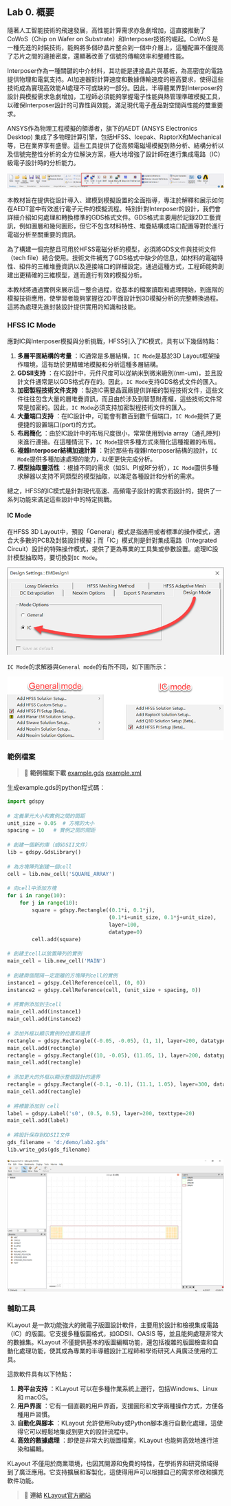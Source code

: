 Lab 0. 概要
---
隨著人工智能技術的飛速發展，高性能計算需求亦急劇增加，這直接推動了CoWoS（Chip on Wafer on Substrate）和Interposer技術的崛起。CoWoS 是一種先進的封裝技術，能夠將多個矽晶片整合到一個中介層上，這種配置不僅提高了芯片之間的連接密度，還顯著改善了信號的傳輸效率和整體性能。

Interposer作為一種關鍵的中介材料，其功能是連接晶片與基板，為高密度的電路提供物理和電氣支持。AI加速器對計算速度和數據傳輸速度的極高要求，使得這些技術成為實現高效能AI處理不可或缺的一部分。因此，半導體業界對Interposer的設計與模擬需求急劇增加，工程師必須能夠掌握電子性能與熱管理準確模擬工具，以確保Interposer設計的可靠性與效能，滿足現代電子產品對空間與性能的雙重要求。

ANSYS作為物理工程模擬的領導者，旗下的AEDT (ANSYS Electronics Desktop) 集成了多物理計算引擎，包括HFSS、Icepak、RaptorX和Mechanical等，已在業界享有盛譽。這些工具提供了從高頻電磁場模擬到熱分析、結構分析以及信號完整性分析的全方位解決方案，極大地增強了設計師在進行集成電路（IC）級電子設計時的分析能力。

![2024-04-12_19-17-46](/assets/2024-04-12_19-17-46.png)


本教材旨在提供從設計導入、建模到模擬設置的全面指導，專注於解釋和展示如何在AEDT當中有效進行電子元件的模擬流程。特別針對Interposer的設計，我們會詳細介紹如何處理和轉換標準的GDS格式文件。GDS格式主要用於記錄2D工藝資訊，例如圖層和幾何圖形，但它不包含材料特性、堆疊結構或端口配置等對於進行電磁分析至關重要的資訊。

為了構建一個完整且可用於HFSS電磁分析的模型，必須將GDS文件與技術文件（tech file）結合使用。技術文件補充了GDS格式中缺少的信息，如材料的電磁特性、組件的三維堆疊資訊以及連接端口的詳細設定。通過這種方式，工程師能夠創建出更精確的三維模型，進而進行有效的模擬分析。

本教材將通過實例來展示這一整合過程，從基本的檔案讀取和處理開始，到進階的模擬技術應用，使學習者能夠掌握從2D平面設計到3D模擬分析的完整轉換過程。這將為處理先進封裝設計提供實用的知識和技能。

### HFSS IC Mode

應對IC與Interposer模擬與分析挑戰，HFSS引入了IC模式，具有以下幾個特點： 
1. **多層平面結構的考量** ：IC通常是多層結構，`IC Mode`是基於3D Layout框架操作環境，這有助於更精確地模擬和分析這種多層結構。 
2. **GDSII支持** ：在IC設計中，元件尺度可以從納米到微米級別(nm-um)，並且設計文件通常是以GDS格式存在的。因此，`IC Mode`支持GDS格式文件的匯入。 
3. **加密製程技術文件支持** ：製造IC需要晶圓廠提供詳細的製程技術文件，這些文件往往包含大量的層堆疊資訊，而且由於涉及到智慧財產權，這些技術文件常常是加密的。因此，`IC Mode`必須支持加密製程技術文件的匯入。
4. **大量端口支持** ：在IC設計中，可能會有數百到數千個端口，`IC Mode`提供了更便捷的設置端口(port)的方式。 
5. **布局簡化** ：由於IC設計中的布局尺度很小，常常使用到via array（通孔陣列）來進行連接。在這種情況下，`IC Mode`提供多種方式來簡化這種複雜的布局。 
6. **複雜Interposer結構加速計算** ：對於那些有複雜Interposer結構的設計，`IC Mode`提供多種加速處理的能力，以便更快完成分析。 
7. **模型抽取靈活性** ：根據不同的需求（如SI、PI或RF分析），`IC Mode`圖供多種求解器以支持不同類型的模型抽取，以滿足各種設計和分析的需求。

總之，HFSS的IC模式是針對現代高速、高頻電子設計的需求而設計的，提供了一系列功能來滿足這些設計中的特定挑戰。

#### IC Mode
在HFSS 3D Layout中，預設「General」模式是指通用或者標準的操作模式，適合大多數的PCB及封裝設計模擬；而「IC」模式則是針對集成電路（Integrated Circuit）設計的特殊操作模式，提供了更為專業的工具集或參數設置。處理IC設計模型抽取時，要切換到`IC Mode`。

![2024-03-21_04-58-34](/assets/2024-03-21_04-58-34.png)

`IC Mode`的求解器與`General mode`的有所不同，如下圖所示：

![2024-04-08_14-54-02](/assets/2024-04-08_14-54-02_770ebtbuz.png)

### 範例檔案

> :link: **範例檔案下載**
[example.gds](/assets/example.gds)
[example.xml](/assets/example.xml)

生成example.gds的python程式碼：

```python
import gdspy

# 定義單元大小和實例之間的間距
unit_size = 0.05  # 方塊的大小
spacing = 10   # 實例之間的間距

# 創建一個新的庫（或GDSII文件）
lib = gdspy.GdsLibrary()

# 為方塊陣列創建一個cell
cell = lib.new_cell('SQUARE_ARRAY')

# 向cell中添加方塊
for i in range(10):
    for j in range(10):
        square = gdspy.Rectangle((0.1*i, 0.1*j), 
                                 (0.1*i+unit_size, 0.1*j+unit_size),
                                 layer=100, 
                                 datatype=0)
        cell.add(square)

# 創建主cell以放置陣列的實例
main_cell = lib.new_cell('MAIN')

# 創建兩個間隔一定距離的方塊陣列cell的實例
instance1 = gdspy.CellReference(cell, (0, 0))
instance2 = gdspy.CellReference(cell, (unit_size + spacing, 0))

# 將實例添加到主cell
main_cell.add(instance1)
main_cell.add(instance2)

# 添加外框以顯示實例的位置和邊界
rectangle = gdspy.Rectangle((-0.05, -0.05), (1, 1), layer=200, datatype=0)
main_cell.add(rectangle)
rectangle = gdspy.Rectangle((10, -0.05), (11.05, 1), layer=200, datatype=0)
main_cell.add(rectangle)

# 添加更大的外框以顯示整個設計的邊界
rectangle = gdspy.Rectangle((-0.1, -0.1), (11.1, 1.05), layer=300, datatype=0)
main_cell.add(rectangle)

# 將標籤添加到 cell
label = gdspy.Label('s0', (0.5, 0.5), layer=200, texttype=20)
main_cell.add(label)

# 將設計保存到GDSII文件
gds_filename = 'd:/demo/lab2.gds'
lib.write_gds(gds_filename)
```

![2024-04-12_04-19-57](/assets/2024-04-12_04-19-57.png)


### 輔助工具

KLayout 是一款功能強大的微電子版圖設計軟件，主要用於設計和檢視集成電路（IC）的版圖。它支援多種版圖格式，如GDSII、OASIS 等，並且能夠處理非常大的數據集。KLayout 不僅提供基本的版圖編輯功能，還包括複雜的版圖檢查和自動化處理功能，使其成為專業的半導體設計工程師和學術研究人員廣泛使用的工具。

這款軟件具有以下特點： 
1. **跨平台支持** ：KLayout 可以在多種作業系統上運行，包括Windows、Linux 和 macOS。 
2. **用戶界面** ：它有一個直觀的用戶界面，支援圖形和文字兩種操作方式，方便各種用戶習慣。 
3. **自動化與腳本** ：KLayout 允許使用Ruby或Python腳本進行自動化處理，這使得它可以輕鬆地集成到更大的設計流程中。 
4. **高效的數據處理** ：即使是非常大的版圖檔案，KLayout 也能夠高效地進行渲染和編輯。

KLayout 不僅用於商業環境，也因其開源和免費的特性，在學術界和研究領域得到了廣泛應用。它支持擴展和客製化，這使得用戶可以根據自己的需求修改和擴充軟件功能。

> :link: **連結**
[KLayout官方網站](https://www.klayout.de/)
